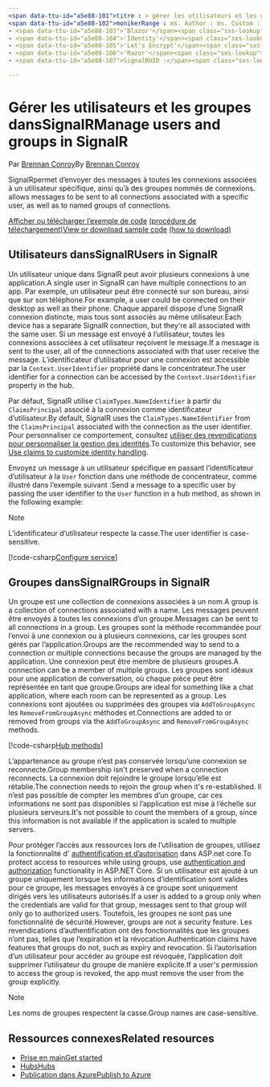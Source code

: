 ```yaml
---
<span data-ttu-id="a5e88-101">titre : « gérer les utilisateurs et les groupes dans SignalR «Auteur : Description : » vue d’ensemble de la gestion des utilisateurs et des groupes ASP.net Core SignalR ».</span><span class="sxs-lookup"><span data-stu-id="a5e88-101">title: 'Manage users and groups in SignalR' author: description: 'Overview of ASP.NET Core SignalR User and Group management.'</span></span>
<span data-ttu-id="a5e88-102">monikerRange : ms. Author : ms. Custom : ms. Date : No-Loc :</span><span class="sxs-lookup"><span data-stu-id="a5e88-102">monikerRange: ms.author: ms.custom: ms.date: no-loc:</span></span>
- <span data-ttu-id="a5e88-103">'Blazor'</span><span class="sxs-lookup"><span data-stu-id="a5e88-103">'Blazor'</span></span>
- <span data-ttu-id="a5e88-104">'Identity'</span><span class="sxs-lookup"><span data-stu-id="a5e88-104">'Identity'</span></span>
- <span data-ttu-id="a5e88-105">'Let's Encrypt'</span><span class="sxs-lookup"><span data-stu-id="a5e88-105">'Let's Encrypt'</span></span>
- <span data-ttu-id="a5e88-106">'Razor'</span><span class="sxs-lookup"><span data-stu-id="a5e88-106">'Razor'</span></span>
- <span data-ttu-id="a5e88-107">SignalRUID :</span><span class="sxs-lookup"><span data-stu-id="a5e88-107">'SignalR' uid:</span></span> 

---
```


# <a name="manage-users-and-groups-in-signalr"></a><span data-ttu-id="a5e88-108">Gérer les utilisateurs et les groupes dansSignalR</span><span class="sxs-lookup"><span data-stu-id="a5e88-108">Manage users and groups in SignalR</span></span>

<span data-ttu-id="a5e88-109">Par [Brennan Conroy](https://github.com/BrennanConroy)</span><span class="sxs-lookup"><span data-stu-id="a5e88-109">By [Brennan Conroy](https://github.com/BrennanConroy)</span></span>

SignalR<span data-ttu-id="a5e88-110">permet d’envoyer des messages à toutes les connexions associées à un utilisateur spécifique, ainsi qu’à des groupes nommés de connexions.</span><span class="sxs-lookup"><span data-stu-id="a5e88-110"> allows messages to be sent to all connections associated with a specific user, as well as to named groups of connections.</span></span>

<span data-ttu-id="a5e88-111">[Afficher ou télécharger l’exemple de code](https://github.com/dotnet/AspNetCore.Docs/tree/master/aspnetcore/signalr/groups/sample/) [(procédure de téléchargement)](xref:index#how-to-download-a-sample)</span><span class="sxs-lookup"><span data-stu-id="a5e88-111">[View or download sample code](https://github.com/dotnet/AspNetCore.Docs/tree/master/aspnetcore/signalr/groups/sample/) [(how to download)](xref:index#how-to-download-a-sample)</span></span>

## <a name="users-in-signalr"></a><span data-ttu-id="a5e88-112">Utilisateurs dansSignalR</span><span class="sxs-lookup"><span data-stu-id="a5e88-112">Users in SignalR</span></span>

<span data-ttu-id="a5e88-113">Un utilisateur unique dans SignalR peut avoir plusieurs connexions à une application.</span><span class="sxs-lookup"><span data-stu-id="a5e88-113">A single user in SignalR can have multiple connections to an app.</span></span> <span data-ttu-id="a5e88-114">Par exemple, un utilisateur peut être connecté sur son bureau, ainsi que sur son téléphone.</span><span class="sxs-lookup"><span data-stu-id="a5e88-114">For example, a user could be connected on their desktop as well as their phone.</span></span> <span data-ttu-id="a5e88-115">Chaque appareil dispose d’une SignalR connexion distincte, mais tous sont associés au même utilisateur.</span><span class="sxs-lookup"><span data-stu-id="a5e88-115">Each device has a separate SignalR connection, but they're all associated with the same user.</span></span> <span data-ttu-id="a5e88-116">Si un message est envoyé à l’utilisateur, toutes les connexions associées à cet utilisateur reçoivent le message.</span><span class="sxs-lookup"><span data-stu-id="a5e88-116">If a message is sent to the user, all of the connections associated with that user receive the message.</span></span> <span data-ttu-id="a5e88-117">L’identificateur d’utilisateur pour une connexion est accessible par la `Context.UserIdentifier` propriété dans le concentrateur.</span><span class="sxs-lookup"><span data-stu-id="a5e88-117">The user identifier for a connection can be accessed by the `Context.UserIdentifier` property in the hub.</span></span>

<span data-ttu-id="a5e88-118">Par défaut, SignalR utilise `ClaimTypes.NameIdentifier` à partir du `ClaimsPrincipal` associé à la connexion comme identificateur d’utilisateur.</span><span class="sxs-lookup"><span data-stu-id="a5e88-118">By default, SignalR uses the `ClaimTypes.NameIdentifier` from the `ClaimsPrincipal` associated with the connection as the user identifier.</span></span> <span data-ttu-id="a5e88-119">Pour personnaliser ce comportement, consultez [utiliser des revendications pour personnaliser la gestion des identités](xref:signalr/authn-and-authz#use-claims-to-customize-identity-handling).</span><span class="sxs-lookup"><span data-stu-id="a5e88-119">To customize this behavior, see [Use claims to customize identity handling](xref:signalr/authn-and-authz#use-claims-to-customize-identity-handling).</span></span>

<span data-ttu-id="a5e88-120">Envoyez un message à un utilisateur spécifique en passant l’identificateur d’utilisateur à la `User` fonction dans une méthode de concentrateur, comme illustré dans l’exemple suivant :</span><span class="sxs-lookup"><span data-stu-id="a5e88-120">Send a message to a specific user by passing the user identifier to the `User` function in a hub method, as shown in the following example:</span></span>

> [!NOTE]
> <span data-ttu-id="a5e88-121">L’identificateur d’utilisateur respecte la casse.</span><span class="sxs-lookup"><span data-stu-id="a5e88-121">The user identifier is case-sensitive.</span></span>

[!code-csharp[Configure service](groups/sample/Hubs/ChatHub.cs?range=29-32)]

## <a name="groups-in-signalr"></a><span data-ttu-id="a5e88-122">Groupes dansSignalR</span><span class="sxs-lookup"><span data-stu-id="a5e88-122">Groups in SignalR</span></span>

<span data-ttu-id="a5e88-123">Un groupe est une collection de connexions associées à un nom.</span><span class="sxs-lookup"><span data-stu-id="a5e88-123">A group is a collection of connections associated with a name.</span></span> <span data-ttu-id="a5e88-124">Les messages peuvent être envoyés à toutes les connexions d’un groupe.</span><span class="sxs-lookup"><span data-stu-id="a5e88-124">Messages can be sent to all connections in a group.</span></span> <span data-ttu-id="a5e88-125">Les groupes sont la méthode recommandée pour l’envoi à une connexion ou à plusieurs connexions, car les groupes sont gérés par l’application.</span><span class="sxs-lookup"><span data-stu-id="a5e88-125">Groups are the recommended way to send to a connection or multiple connections because the groups are managed by the application.</span></span> <span data-ttu-id="a5e88-126">Une connexion peut être membre de plusieurs groupes.</span><span class="sxs-lookup"><span data-stu-id="a5e88-126">A connection can be a member of multiple groups.</span></span> <span data-ttu-id="a5e88-127">Les groupes sont idéaux pour une application de conversation, où chaque pièce peut être représentée en tant que groupe.</span><span class="sxs-lookup"><span data-stu-id="a5e88-127">Groups are ideal for something like a chat application, where each room can be represented as a group.</span></span> <span data-ttu-id="a5e88-128">Les connexions sont ajoutées ou supprimées des groupes via `AddToGroupAsync` les `RemoveFromGroupAsync` méthodes et.</span><span class="sxs-lookup"><span data-stu-id="a5e88-128">Connections are added to or removed from groups via the `AddToGroupAsync` and `RemoveFromGroupAsync` methods.</span></span>

[!code-csharp[Hub methods](groups/sample/Hubs/ChatHub.cs?range=15-27)]

<span data-ttu-id="a5e88-129">L’appartenance au groupe n’est pas conservée lorsqu’une connexion se reconnecte.</span><span class="sxs-lookup"><span data-stu-id="a5e88-129">Group membership isn't preserved when a connection reconnects.</span></span> <span data-ttu-id="a5e88-130">La connexion doit rejoindre le groupe lorsqu’elle est rétablie.</span><span class="sxs-lookup"><span data-stu-id="a5e88-130">The connection needs to rejoin the group when it's re-established.</span></span> <span data-ttu-id="a5e88-131">Il n’est pas possible de compter les membres d’un groupe, car ces informations ne sont pas disponibles si l’application est mise à l’échelle sur plusieurs serveurs.</span><span class="sxs-lookup"><span data-stu-id="a5e88-131">It's not possible to count the members of a group, since this information is not available if the application is scaled to multiple servers.</span></span>

<span data-ttu-id="a5e88-132">Pour protéger l’accès aux ressources lors de l’utilisation de groupes, utilisez la fonctionnalité d' [authentification et d’autorisation](xref:signalr/authn-and-authz) dans ASP.net core.</span><span class="sxs-lookup"><span data-stu-id="a5e88-132">To protect access to resources while using groups, use [authentication and authorization](xref:signalr/authn-and-authz) functionality in ASP.NET Core.</span></span> <span data-ttu-id="a5e88-133">Si un utilisateur est ajouté à un groupe uniquement lorsque les informations d’identification sont valides pour ce groupe, les messages envoyés à ce groupe sont uniquement dirigés vers les utilisateurs autorisés.</span><span class="sxs-lookup"><span data-stu-id="a5e88-133">If a user is added to a group only when the credentials are valid for that group, messages sent to that group will only go to authorized users.</span></span> <span data-ttu-id="a5e88-134">Toutefois, les groupes ne sont pas une fonctionnalité de sécurité.</span><span class="sxs-lookup"><span data-stu-id="a5e88-134">However, groups are not a security feature.</span></span> <span data-ttu-id="a5e88-135">Les revendications d’authentification ont des fonctionnalités que les groupes n’ont pas, telles que l’expiration et la révocation.</span><span class="sxs-lookup"><span data-stu-id="a5e88-135">Authentication claims have features that groups do not, such as expiry and revocation.</span></span> <span data-ttu-id="a5e88-136">Si l’autorisation d’un utilisateur pour accéder au groupe est révoquée, l’application doit supprimer l’utilisateur du groupe de manière explicite.</span><span class="sxs-lookup"><span data-stu-id="a5e88-136">If a user's permission to access the group is revoked, the app must remove the user from the group explicitly.</span></span>

> [!NOTE]
> <span data-ttu-id="a5e88-137">Les noms de groupes respectent la casse.</span><span class="sxs-lookup"><span data-stu-id="a5e88-137">Group names are case-sensitive.</span></span>

## <a name="related-resources"></a><span data-ttu-id="a5e88-138">Ressources connexes</span><span class="sxs-lookup"><span data-stu-id="a5e88-138">Related resources</span></span>

* [<span data-ttu-id="a5e88-139">Prise en main</span><span class="sxs-lookup"><span data-stu-id="a5e88-139">Get started</span></span>](xref:tutorials/signalr)
* [<span data-ttu-id="a5e88-140">Hubs</span><span class="sxs-lookup"><span data-stu-id="a5e88-140">Hubs</span></span>](xref:signalr/hubs)
* [<span data-ttu-id="a5e88-141">Publication dans Azure</span><span class="sxs-lookup"><span data-stu-id="a5e88-141">Publish to Azure</span></span>](xref:signalr/publish-to-azure-web-app)
